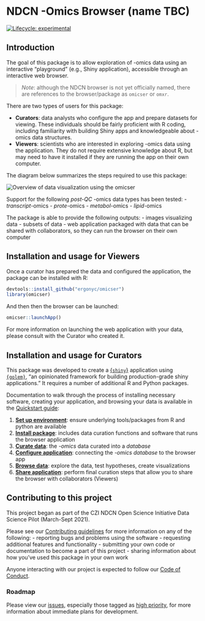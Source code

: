 
<!-- README.md is generated from README.Rmd. Please edit that file -->

# NDCN -Omics Browser (name TBC)

<!-- badges: start -->

[![Lifecycle:
experimental](https://img.shields.io/badge/lifecycle-experimental-orange.svg)](https://lifecycle.r-lib.org/articles/stages.html#experimental)
<!-- badges: end -->

## Introduction

The goal of this package is to allow exploration of -omics data using an
interactive “playground” (e.g., Shiny application), accessible through
an interactive web browser.

> *Note*: although the NDCN browser is not yet officially named, there
> are references to the browser/package as `omicser` or `omxr`.

There are two types of users for this package:

-   **Curators**: data analysts who configure the app and prepare
    datasets for viewing. These individuals should be fairly proficient
    with R coding, including familiarity with building Shiny apps and
    knowledgeable about -omics data structures.
-   **Viewers**: scientists who are interested in exploring -omics data
    using the application. They do not require extensive knowledge about
    R, but may need to have it installed if they are running the app on
    their own computer.

The diagram below summarizes the steps required to use this package:

![Overview of data visualization using the
omicser](man/figures/README-omicser-overview.png)

Support for the following *post-QC* -omics data types has been tested: -
*transcript*-omics - *prote*-omics - *metabol*-omics - *lipid*-omics

The package is able to provide the following outputs: - images
visualizing data - subsets of data - web application packaged with data
that can be shared with collaborators, so they can run the browser on
their own computer

## Installation and usage for Viewers

Once a curator has prepared the data and configured the application, the
package can be installed with R:

``` r
devtools::install_github("ergonyc/omicser")
library(omicser)
```

And then then the browser can be launched:

``` r
omicser::launchApp()
```

For more information on launching the web application with your data,
please consult with the Curator who created it.

## Installation and usage for Curators

This package was developed to create a
[{`shiny`}](https://shiny.rstudio.com/) application using  
[`{golem}`](https://github.com/ThinkR-open/golem), “an opinionated
framework for building production-grade shiny applications.” It requires
a number of additional R and Python packages.

Documentation to walk through the process of installing necessary
software, creating your application, and browsing your data is available
in the [Quickstart guide](quickstart/):

1.  [**Set up environment**](https://ergonyc.github.io/omicser/articles/01_environment_setup.html): ensure
    underlying tools/packages from R and python are available
2.  [**Install package**](https://ergonyc.github.io/omicser/articles/02_install.html): includes data
    curation functions and software that runs the browser application
3.  [**Curate data**](https://ergonyc.github.io/omicser/articles/03_data_curation.html): the *-omics* data
    curated into a *database*
4.  [**Configure application**](https://ergonyc.github.io/omicser/articles/04_configuration.html):
    connecting the *-omics database* to the browser app
5.  [**Browse data**](https://ergonyc.github.io/omicser/articles/05_browsing.html): explore the data, test
    hypotheses, create visualizations
6.  [**Share application**](https://ergonyc.github.io/omicser/articles/06_sharing.html): perform final
    curation steps that allow you to share the browser with
    collaborators (Viewers)

## Contributing to this project

This project began as part of the CZI NDCN Open Science Initiative Data
Science Pilot (March-Sept 2021).

Please see our [Contributing guidelines](CONTRIBUTING.md) for more
information on any of the following: - reporting bugs and problems using
the software - requesting additional features and functionality -
submitting your own code or documentation to become a part of this
project - sharing information about how you’ve used this package in your
own work

Anyone interacting with our project is expected to follow our [Code of
Conduct](CODE_OF_CONDUCT.md).

### Roadmap

Please view our [issues](https://github.com/ergonyc/omicser/issues),
especially those tagged as [high
priority](https://github.com/ergonyc/omicser/issues?q=is%3Aopen+is%3Aissue+label%3A%22high+priority%22),
for more information about immediate plans for development.
